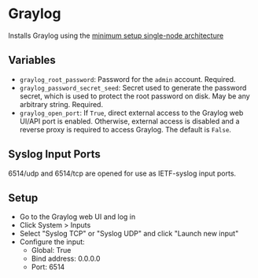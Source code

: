 # Graylog

Installs Graylog using the [minimum setup single-node architecture](http://docs.graylog.org/en/2.3/pages/architecture.html#minimum-setup)

## Variables

- `graylog_root_password`: Password for the `admin` account. Required.
- `graylog_password_secret_seed`: Secret used to generate the password secret, which is used to protect the root password on disk. May be any arbitrary string. Required.
- `graylog_open_port`: If `True`, direct external access to the Graylog web UI/API port is enabled. Otherwise, external access is disabled and a reverse proxy is required to access Graylog. The default is `False`.

## Syslog Input Ports

6514/udp and 6514/tcp are opened for use as IETF-syslog input ports.

## Setup

- Go to the Graylog web UI and log in
- Click System > Inputs
- Select "Syslog TCP" or "Syslog UDP" and click "Launch new input"
- Configure the input:
  - Global: True
  - Bind address: 0.0.0.0
  - Port: 6514
